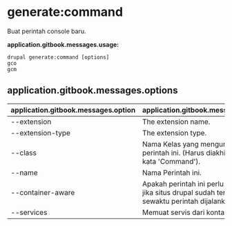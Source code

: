 # generate:command
Buat perintah console baru.

**application.gitbook.messages.usage:**
```
drupal generate:command [options]
gco
gcm
```

## application.gitbook.messages.options
application.gitbook.messages.option | application.gitbook.messages.details
-------|-------------
--extension | The extension name.
--extension-type | The extension type.
--class | Nama Kelas yang menguraikan perintah ini. (Harus diakhiri dengan kata 'Command').
--name | Nama Perintah ini.
--container-aware | Apakah perintah ini perlu mendeteksi jika situs drupal sudah terpasang sewaktu perintah dijalankan
--services | Memuat servis dari kontainer.
